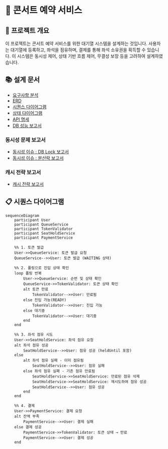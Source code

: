 # 🎤 콘서트 예약 서비스

## 📝 프로젝트 개요

이 프로젝트는 콘서트 예약 서비스를 위한 대기열 시스템을 설계하는 것입니다.
사용자는 대기열에 등록하고, 좌석을 점유하며, 결제를 통해 좌석 소유권을 획득할 수 있습니다.
이 시스템은 동시성 제어, 상태 기반 흐름 제어, 무결성 보장 등을 고려하여 설계하였습니다.

## 📚 설계 문서
- [요구사항 분석](1_requirements.md)
- [ERD](2_erd.md)
- [시퀀스 다이어그램](3_sequence_diagram.md)
- [상태 다이어그램](4_state_diagram.md)
- [API 명세](https://joyseohee.github.io/hhplus-concert-server)
- [DB 성능 보고서](5_db_report.md)
### 동시성 문제 보고서
- [동시성 이슈 : DB Lock 보고서](6_db_race_condition_report.md)
- [동시성 이슈 : 분산락 보고서](7_redis_distributed_lock_report.md)
### 캐시 전략 보고서
- [캐시 전략 보고서](8_redis_cash_report.md)

## 📋 시퀀스 다이어그램

```mermaid
sequenceDiagram
    participant User
    participant QueueService
    participant TokenValidator
    participant SeatHoldService
    participant PaymentService

    %% 1. 토큰 발급
    User->>QueueService: 토큰 발급 요청
    QueueService-->>User: 토큰 발급 (WAITING 상태)

    %% 2. 폴링으로 진입 상태 확인
    loop 폴링 반복
        User->>QueueService: 순번 및 상태 확인
        QueueService->>TokenValidator: 토큰 상태 확인
        alt 토큰 만료
            TokenValidator-->>User: 만료됨
        else 진입 가능(READY)
            TokenValidator-->>User: 진입 가능
        else 대기중
            TokenValidator-->>User: 대기중
        end
    end

    %% 3. 좌석 점유 시도
    User->>SeatHoldService: 좌석 점유 요청
    alt 좌석 점유 성공
        SeatHoldService-->>User: 점유 성공 (heldUntil 포함)
    else
        alt 좌석 점유 실패 - 이미 점유됨
            SeatHoldService-->>User: 점유 실패
        else 좌석 점유 실패 - 기존 점유 만료됨
            SeatHoldService->>SeatHoldService: 만료된 점유 삭제
            SeatHoldService->>SeatHoldService: 재시도하여 점유 성공
            SeatHoldService-->>User: 점유 성공
        end
    end

    %% 4. 결제
    User->>PaymentService: 결제 요청
    alt 잔액 부족
        PaymentService-->>User: 결제 실패
    else 결제 성공
        PaymentService->>TokenValidator: 토큰 상태 → 만료
        PaymentService-->>User: 결제 성공
    end

```